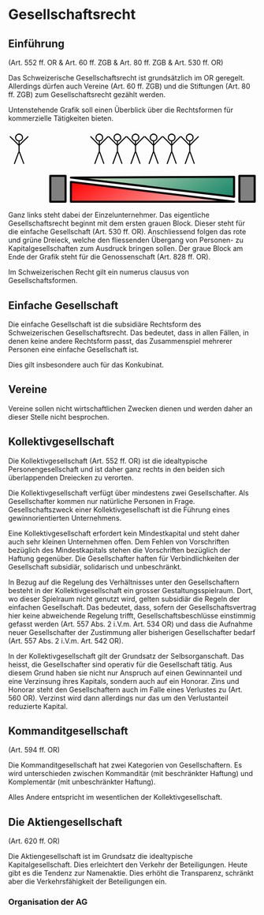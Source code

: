 # Gesellschaftsrecht

## Einführung
(Art. 552 ff. OR  & Art. 60 ff. ZGB & Art. 80 ff. ZGB & Art. 530 ff. OR)

Das Schweizerische Gesellschaftsrecht ist grundsätzlich im OR geregelt.
Allerdings dürfen auch Vereine (Art. 60 ff. ZGB) und die Stiftungen
(Art. 80 ff. ZGB) zum Gesellschaftsrecht gezählt werden.

Untenstehende Grafik soll einen Überblick über die Rechtsformen für
kommerzielle Tätigkeiten bieten.

<?xml version="1.0" encoding="UTF-8" standalone="no"?>
<svg
   version="1.2"
   width="100%"
   height="37.5mm"
   viewBox="0 0 12500 3750"
   preserveAspectRatio="xMidYMid"
   fill-rule="evenodd"
   stroke-width="28.222"
   stroke-linejoin="round"
   xml:space="preserve"
   id="svg214"
   sodipodi:docname="231021_gesellschaftsrecht.svg"
   inkscape:version="1.3 (0e150ed6c4, 2023-07-21)"
   xmlns:inkscape="http://www.inkscape.org/namespaces/inkscape"
   xmlns:sodipodi="http://sodipodi.sourceforge.net/DTD/sodipodi-0.dtd"
   xmlns="http://www.w3.org/2000/svg"
   xmlns:svg="http://www.w3.org/2000/svg"
   xmlns:ooo="http://xml.openoffice.org/svg/export"><sodipodi:namedview
   id="namedview214"
   pagecolor="#ffffff"
   bordercolor="#000000"
   borderopacity="0.25"
   inkscape:showpageshadow="2"
   inkscape:pageopacity="0.0"
   inkscape:pagecheckerboard="0"
   inkscape:deskcolor="#d1d1d1"
   inkscape:document-units="mm"
   inkscape:zoom="0.48106061"
   inkscape:cx="199.55906"
   inkscape:cy="376.25197"
   inkscape:window-width="1280"
   inkscape:window-height="778"
   inkscape:window-x="-6"
   inkscape:window-y="-6"
   inkscape:window-maximized="1"
   inkscape:current-layer="svg214" />&#10; <defs
   class="ClipPathGroup"
   id="defs2">&#10;  <clipPath
   id="presentation_clip_path"
   clipPathUnits="userSpaceOnUse">&#10;   <rect
   x="0"
   y="0"
   width="21000"
   height="29700"
   id="rect1" />&#10;  </clipPath>&#10;  <clipPath
   id="presentation_clip_path_shrink"
   clipPathUnits="userSpaceOnUse">&#10;   <rect
   x="21"
   y="29"
   width="20958"
   height="29641"
   id="rect2" />&#10;  </clipPath>&#10; </defs>&#10; <defs
   class="TextShapeIndex"
   id="defs3">&#10;  <g
   ooo:slide="id1"
   ooo:id-list="id3 id4 id5 id6 id7 id8 id9 id10 id11 id12 id13 id14 id15 id16 id17 id18 id19 id20 id21 id22 id23 id24 id25 id26 id27 id28 id29 id30 id31 id32 id33 id34 id35 id36 id37 id38 id39 id40 id41 id42 id43 id44 id45 id46 id47 id48"
   id="g2" />&#10; </defs>&#10; <defs
   class="EmbeddedBulletChars"
   id="defs12">&#10;  <g
   id="bullet-char-template-57356"
   transform="matrix(4.8828125e-4,0,0,-4.8828125e-4,0,0)">&#10;   <path
   d="M 580,1141 1163,571 580,0 -4,571 Z"
   id="path3" />&#10;  </g>&#10;  <g
   id="bullet-char-template-57354"
   transform="matrix(4.8828125e-4,0,0,-4.8828125e-4,0,0)">&#10;   <path
   d="M 8,1128 H 1137 V 0 H 8 Z"
   id="path4" />&#10;  </g>&#10;  <g
   id="bullet-char-template-10146"
   transform="matrix(4.8828125e-4,0,0,-4.8828125e-4,0,0)">&#10;   <path
   d="M 174,0 602,739 174,1481 1456,739 Z M 1358,739 309,1346 659,739 Z"
   id="path5" />&#10;  </g>&#10;  <g
   id="bullet-char-template-10132"
   transform="matrix(4.8828125e-4,0,0,-4.8828125e-4,0,0)">&#10;   <path
   d="M 2015,739 1276,0 H 717 l 543,543 H 174 v 393 h 1086 l -543,545 h 557 z"
   id="path6" />&#10;  </g>&#10;  <g
   id="bullet-char-template-10007"
   transform="matrix(4.8828125e-4,0,0,-4.8828125e-4,0,0)">&#10;   <path
   d="m 0,-2 c -7,16 -16,29 -25,39 l 381,530 c -94,256 -141,385 -141,387 0,25 13,38 40,38 9,0 21,-2 34,-5 21,4 42,12 65,25 l 27,-13 111,-251 280,301 64,-25 24,25 c 21,-10 41,-24 62,-43 C 886,937 835,863 770,784 769,783 710,716 594,584 L 774,223 c 0,-27 -21,-55 -63,-84 l 16,-20 C 717,90 699,76 672,76 641,76 570,178 457,381 L 164,-76 c -22,-34 -53,-51 -92,-51 -42,0 -63,17 -64,51 -7,9 -10,24 -10,44 0,9 1,19 2,30 z"
   id="path7" />&#10;  </g>&#10;  <g
   id="bullet-char-template-10004"
   transform="matrix(4.8828125e-4,0,0,-4.8828125e-4,0,0)">&#10;   <path
   d="M 285,-33 C 182,-33 111,30 74,156 52,228 41,333 41,471 c 0,78 14,145 41,201 34,71 87,106 158,106 53,0 88,-31 106,-94 l 23,-176 c 8,-64 28,-97 59,-98 l 735,706 c 11,11 33,17 66,17 42,0 63,-15 63,-46 V 965 c 0,-36 -10,-64 -30,-84 L 442,47 C 390,-6 338,-33 285,-33 Z"
   id="path8" />&#10;  </g>&#10;  <g
   id="bullet-char-template-9679"
   transform="matrix(4.8828125e-4,0,0,-4.8828125e-4,0,0)">&#10;   <path
   d="M 813,0 C 632,0 489,54 383,161 276,268 223,411 223,592 c 0,181 53,324 160,431 106,107 249,161 430,161 179,0 323,-54 432,-161 108,-107 162,-251 162,-431 0,-180 -54,-324 -162,-431 C 1136,54 992,0 813,0 Z"
   id="path9" />&#10;  </g>&#10;  <g
   id="bullet-char-template-8226"
   transform="matrix(4.8828125e-4,0,0,-4.8828125e-4,0,0)">&#10;   <path
   d="m 346,457 c -73,0 -137,26 -191,78 -54,51 -81,114 -81,188 0,73 27,136 81,188 54,52 118,78 191,78 73,0 134,-26 185,-79 51,-51 77,-114 77,-187 0,-75 -25,-137 -76,-188 -50,-52 -112,-78 -186,-78 z"
   id="path10" />&#10;  </g>&#10;  <g
   id="bullet-char-template-8211"
   transform="matrix(4.8828125e-4,0,0,-4.8828125e-4,0,0)">&#10;   <path
   d="M -4,459 H 1135 V 606 H -4 Z"
   id="path11" />&#10;  </g>&#10;  <g
   id="bullet-char-template-61548"
   transform="matrix(4.8828125e-4,0,0,-4.8828125e-4,0,0)">&#10;   <path
   d="m 173,740 c 0,163 58,303 173,419 116,115 255,173 419,173 163,0 302,-58 418,-173 116,-116 174,-256 174,-419 0,-163 -58,-303 -174,-418 C 1067,206 928,148 765,148 601,148 462,206 346,322 231,437 173,577 173,740 Z"
   id="path12" />&#10;  </g>&#10; </defs>&#10; <g
   id="g12"
   transform="translate(-5225,-4874)">&#10;  <g
   id="id2"
   class="Master_Slide">&#10;   <g
   id="bg-id2"
   class="Background" />&#10;   <g
   id="bo-id2"
   class="BackgroundObjects" />&#10;  </g>&#10; </g>&#10; <g
   class="SlideGroup"
   id="g214"
   transform="matrix(1.0273269,0,0,1,-5312.7837,-4654.0001)">&#10;  <g
   id="g213">&#10;   <g
   id="container-id1">&#10;    <g
   id="id1"
   class="Slide"
   clip-path="url(#presentation_clip_path)">&#10;     <g
   class="Page"
   id="g212">&#10;      <g
   class="Group"
   id="g147">&#10;       <g
   class="Group"
   id="g143">&#10;        <g
   class="com.sun.star.drawing.CustomShape"
   id="g14">&#10;         <g
   id="id3">&#10;          <rect
   class="BoundingBox"
   stroke="none"
   fill="none"
   x="8190"
   y="7250"
   width="8102"
   height="1102"
   id="rect12" />&#10;          <g
   id="g13">&#10;           <defs
   id="defs13">&#10;            <linearGradient
   id="gradient1"
   x1="11024"
   y1="5693"
   x2="13457"
   y2="9908"
   gradientUnits="userSpaceOnUse">&#10;             <stop
   offset="0"
   style="stop-color:rgb(255,0,0)"
   id="stop12" />&#10;             <stop
   offset="1"
   style="stop-color:rgb(255,215,215)"
   id="stop13" />&#10;            </linearGradient>&#10;           </defs>&#10;           <path
   style="fill:url(#gradient1)"
   d="m 8240,7300 8001,1001 H 8240 Z"
   id="path13" />&#10;          </g>&#10;          <path
   fill="none"
   stroke="#000000"
   stroke-width="100"
   stroke-linejoin="round"
   d="m 8240,7300 8001,1001 H 8240 Z"
   id="path14" />&#10;         </g>&#10;        </g>&#10;        <g
   class="com.sun.star.drawing.CustomShape"
   id="g142">&#10;         <g
   id="id4">&#10;          <rect
   class="BoundingBox"
   stroke="none"
   fill="none"
   x="8190"
   y="6999"
   width="8102"
   height="1103"
   id="rect14" />&#10;          <g
   id="g141">&#10;           <defs
   id="defs141">&#10;            <linearGradient
   id="gradient2"
   x1="11024"
   y1="5442"
   x2="13457"
   y2="9657"
   gradientUnits="userSpaceOnUse">&#10;             <stop
   offset="0.015625"
   style="stop-color:rgb(221,232,203)"
   id="stop14" />&#10;             <stop
   offset="0.015625"
   style="stop-color:rgb(218,231,202)"
   id="stop15" />&#10;             <stop
   offset="0.03125"
   style="stop-color:rgb(218,231,202)"
   id="stop16" />&#10;             <stop
   offset="0.03125"
   style="stop-color:rgb(215,229,200)"
   id="stop17" />&#10;             <stop
   offset="0.046875"
   style="stop-color:rgb(215,229,200)"
   id="stop18" />&#10;             <stop
   offset="0.046875"
   style="stop-color:rgb(212,228,199)"
   id="stop19" />&#10;             <stop
   offset="0.0625"
   style="stop-color:rgb(212,228,199)"
   id="stop20" />&#10;             <stop
   offset="0.0625"
   style="stop-color:rgb(209,226,197)"
   id="stop21" />&#10;             <stop
   offset="0.078125"
   style="stop-color:rgb(209,226,197)"
   id="stop22" />&#10;             <stop
   offset="0.078125"
   style="stop-color:rgb(206,225,196)"
   id="stop23" />&#10;             <stop
   offset="0.09375"
   style="stop-color:rgb(206,225,196)"
   id="stop24" />&#10;             <stop
   offset="0.09375"
   style="stop-color:rgb(203,223,194)"
   id="stop25" />&#10;             <stop
   offset="0.109375"
   style="stop-color:rgb(203,223,194)"
   id="stop26" />&#10;             <stop
   offset="0.109375"
   style="stop-color:rgb(200,222,192)"
   id="stop27" />&#10;             <stop
   offset="0.125"
   style="stop-color:rgb(200,222,192)"
   id="stop28" />&#10;             <stop
   offset="0.125"
   style="stop-color:rgb(196,220,191)"
   id="stop29" />&#10;             <stop
   offset="0.140625"
   style="stop-color:rgb(196,220,191)"
   id="stop30" />&#10;             <stop
   offset="0.140625"
   style="stop-color:rgb(193,218,189)"
   id="stop31" />&#10;             <stop
   offset="0.15625"
   style="stop-color:rgb(193,218,189)"
   id="stop32" />&#10;             <stop
   offset="0.15625"
   style="stop-color:rgb(190,217,188)"
   id="stop33" />&#10;             <stop
   offset="0.171875"
   style="stop-color:rgb(190,217,188)"
   id="stop34" />&#10;             <stop
   offset="0.171875"
   style="stop-color:rgb(187,215,186)"
   id="stop35" />&#10;             <stop
   offset="0.1875"
   style="stop-color:rgb(187,215,186)"
   id="stop36" />&#10;             <stop
   offset="0.1875"
   style="stop-color:rgb(184,214,185)"
   id="stop37" />&#10;             <stop
   offset="0.203125"
   style="stop-color:rgb(184,214,185)"
   id="stop38" />&#10;             <stop
   offset="0.203125"
   style="stop-color:rgb(181,212,183)"
   id="stop39" />&#10;             <stop
   offset="0.21875"
   style="stop-color:rgb(181,212,183)"
   id="stop40" />&#10;             <stop
   offset="0.21875"
   style="stop-color:rgb(178,211,181)"
   id="stop41" />&#10;             <stop
   offset="0.234375"
   style="stop-color:rgb(178,211,181)"
   id="stop42" />&#10;             <stop
   offset="0.234375"
   style="stop-color:rgb(175,209,180)"
   id="stop43" />&#10;             <stop
   offset="0.25"
   style="stop-color:rgb(175,209,180)"
   id="stop44" />&#10;             <stop
   offset="0.25"
   style="stop-color:rgb(171,207,178)"
   id="stop45" />&#10;             <stop
   offset="0.265625"
   style="stop-color:rgb(171,207,178)"
   id="stop46" />&#10;             <stop
   offset="0.265625"
   style="stop-color:rgb(168,206,177)"
   id="stop47" />&#10;             <stop
   offset="0.28125"
   style="stop-color:rgb(168,206,177)"
   id="stop48" />&#10;             <stop
   offset="0.28125"
   style="stop-color:rgb(165,204,175)"
   id="stop49" />&#10;             <stop
   offset="0.296875"
   style="stop-color:rgb(165,204,175)"
   id="stop50" />&#10;             <stop
   offset="0.296875"
   style="stop-color:rgb(162,203,174)"
   id="stop51" />&#10;             <stop
   offset="0.3125"
   style="stop-color:rgb(162,203,174)"
   id="stop52" />&#10;             <stop
   offset="0.3125"
   style="stop-color:rgb(159,201,172)"
   id="stop53" />&#10;             <stop
   offset="0.328125"
   style="stop-color:rgb(159,201,172)"
   id="stop54" />&#10;             <stop
   offset="0.328125"
   style="stop-color:rgb(156,200,170)"
   id="stop55" />&#10;             <stop
   offset="0.34375"
   style="stop-color:rgb(156,200,170)"
   id="stop56" />&#10;             <stop
   offset="0.34375"
   style="stop-color:rgb(153,198,169)"
   id="stop57" />&#10;             <stop
   offset="0.359375"
   style="stop-color:rgb(153,198,169)"
   id="stop58" />&#10;             <stop
   offset="0.359375"
   style="stop-color:rgb(150,197,167)"
   id="stop59" />&#10;             <stop
   offset="0.375"
   style="stop-color:rgb(150,197,167)"
   id="stop60" />&#10;             <stop
   offset="0.375"
   style="stop-color:rgb(146,195,166)"
   id="stop61" />&#10;             <stop
   offset="0.390625"
   style="stop-color:rgb(146,195,166)"
   id="stop62" />&#10;             <stop
   offset="0.390625"
   style="stop-color:rgb(143,193,164)"
   id="stop63" />&#10;             <stop
   offset="0.40625"
   style="stop-color:rgb(143,193,164)"
   id="stop64" />&#10;             <stop
   offset="0.40625"
   style="stop-color:rgb(140,192,162)"
   id="stop65" />&#10;             <stop
   offset="0.421875"
   style="stop-color:rgb(140,192,162)"
   id="stop66" />&#10;             <stop
   offset="0.421875"
   style="stop-color:rgb(137,190,161)"
   id="stop67" />&#10;             <stop
   offset="0.4375"
   style="stop-color:rgb(137,190,161)"
   id="stop68" />&#10;             <stop
   offset="0.4375"
   style="stop-color:rgb(134,189,159)"
   id="stop69" />&#10;             <stop
   offset="0.453125"
   style="stop-color:rgb(134,189,159)"
   id="stop70" />&#10;             <stop
   offset="0.453125"
   style="stop-color:rgb(131,187,158)"
   id="stop71" />&#10;             <stop
   offset="0.46875"
   style="stop-color:rgb(131,187,158)"
   id="stop72" />&#10;             <stop
   offset="0.46875"
   style="stop-color:rgb(128,186,156)"
   id="stop73" />&#10;             <stop
   offset="0.484375"
   style="stop-color:rgb(128,186,156)"
   id="stop74" />&#10;             <stop
   offset="0.484375"
   style="stop-color:rgb(125,184,155)"
   id="stop75" />&#10;             <stop
   offset="0.5"
   style="stop-color:rgb(125,184,155)"
   id="stop76" />&#10;             <stop
   offset="0.5"
   style="stop-color:rgb(121,182,153)"
   id="stop77" />&#10;             <stop
   offset="0.515625"
   style="stop-color:rgb(121,182,153)"
   id="stop78" />&#10;             <stop
   offset="0.515625"
   style="stop-color:rgb(118,181,151)"
   id="stop79" />&#10;             <stop
   offset="0.53125"
   style="stop-color:rgb(118,181,151)"
   id="stop80" />&#10;             <stop
   offset="0.53125"
   style="stop-color:rgb(115,179,150)"
   id="stop81" />&#10;             <stop
   offset="0.546875"
   style="stop-color:rgb(115,179,150)"
   id="stop82" />&#10;             <stop
   offset="0.546875"
   style="stop-color:rgb(112,178,148)"
   id="stop83" />&#10;             <stop
   offset="0.5625"
   style="stop-color:rgb(112,178,148)"
   id="stop84" />&#10;             <stop
   offset="0.5625"
   style="stop-color:rgb(109,176,147)"
   id="stop85" />&#10;             <stop
   offset="0.578125"
   style="stop-color:rgb(109,176,147)"
   id="stop86" />&#10;             <stop
   offset="0.578125"
   style="stop-color:rgb(106,175,145)"
   id="stop87" />&#10;             <stop
   offset="0.59375"
   style="stop-color:rgb(106,175,145)"
   id="stop88" />&#10;             <stop
   offset="0.59375"
   style="stop-color:rgb(103,173,144)"
   id="stop89" />&#10;             <stop
   offset="0.609375"
   style="stop-color:rgb(103,173,144)"
   id="stop90" />&#10;             <stop
   offset="0.609375"
   style="stop-color:rgb(100,172,142)"
   id="stop91" />&#10;             <stop
   offset="0.625"
   style="stop-color:rgb(100,172,142)"
   id="stop92" />&#10;             <stop
   offset="0.625"
   style="stop-color:rgb(96,170,140)"
   id="stop93" />&#10;             <stop
   offset="0.640625"
   style="stop-color:rgb(96,170,140)"
   id="stop94" />&#10;             <stop
   offset="0.640625"
   style="stop-color:rgb(93,168,139)"
   id="stop95" />&#10;             <stop
   offset="0.65625"
   style="stop-color:rgb(93,168,139)"
   id="stop96" />&#10;             <stop
   offset="0.65625"
   style="stop-color:rgb(90,167,137)"
   id="stop97" />&#10;             <stop
   offset="0.671875"
   style="stop-color:rgb(90,167,137)"
   id="stop98" />&#10;             <stop
   offset="0.671875"
   style="stop-color:rgb(87,165,136)"
   id="stop99" />&#10;             <stop
   offset="0.6875"
   style="stop-color:rgb(87,165,136)"
   id="stop100" />&#10;             <stop
   offset="0.6875"
   style="stop-color:rgb(84,164,134)"
   id="stop101" />&#10;             <stop
   offset="0.703125"
   style="stop-color:rgb(84,164,134)"
   id="stop102" />&#10;             <stop
   offset="0.703125"
   style="stop-color:rgb(81,162,132)"
   id="stop103" />&#10;             <stop
   offset="0.71875"
   style="stop-color:rgb(81,162,132)"
   id="stop104" />&#10;             <stop
   offset="0.71875"
   style="stop-color:rgb(78,161,131)"
   id="stop105" />&#10;             <stop
   offset="0.734375"
   style="stop-color:rgb(78,161,131)"
   id="stop106" />&#10;             <stop
   offset="0.734375"
   style="stop-color:rgb(75,159,129)"
   id="stop107" />&#10;             <stop
   offset="0.75"
   style="stop-color:rgb(75,159,129)"
   id="stop108" />&#10;             <stop
   offset="0.75"
   style="stop-color:rgb(71,157,128)"
   id="stop109" />&#10;             <stop
   offset="0.765625"
   style="stop-color:rgb(71,157,128)"
   id="stop110" />&#10;             <stop
   offset="0.765625"
   style="stop-color:rgb(68,156,126)"
   id="stop111" />&#10;             <stop
   offset="0.78125"
   style="stop-color:rgb(68,156,126)"
   id="stop112" />&#10;             <stop
   offset="0.78125"
   style="stop-color:rgb(65,154,125)"
   id="stop113" />&#10;             <stop
   offset="0.796875"
   style="stop-color:rgb(65,154,125)"
   id="stop114" />&#10;             <stop
   offset="0.796875"
   style="stop-color:rgb(62,153,123)"
   id="stop115" />&#10;             <stop
   offset="0.8125"
   style="stop-color:rgb(62,153,123)"
   id="stop116" />&#10;             <stop
   offset="0.8125"
   style="stop-color:rgb(59,151,121)"
   id="stop117" />&#10;             <stop
   offset="0.828125"
   style="stop-color:rgb(59,151,121)"
   id="stop118" />&#10;             <stop
   offset="0.828125"
   style="stop-color:rgb(56,150,120)"
   id="stop119" />&#10;             <stop
   offset="0.84375"
   style="stop-color:rgb(56,150,120)"
   id="stop120" />&#10;             <stop
   offset="0.84375"
   style="stop-color:rgb(53,148,118)"
   id="stop121" />&#10;             <stop
   offset="0.859375"
   style="stop-color:rgb(53,148,118)"
   id="stop122" />&#10;             <stop
   offset="0.859375"
   style="stop-color:rgb(50,147,117)"
   id="stop123" />&#10;             <stop
   offset="0.875"
   style="stop-color:rgb(50,147,117)"
   id="stop124" />&#10;             <stop
   offset="0.875"
   style="stop-color:rgb(46,145,115)"
   id="stop125" />&#10;             <stop
   offset="0.890625"
   style="stop-color:rgb(46,145,115)"
   id="stop126" />&#10;             <stop
   offset="0.890625"
   style="stop-color:rgb(43,143,114)"
   id="stop127" />&#10;             <stop
   offset="0.90625"
   style="stop-color:rgb(43,143,114)"
   id="stop128" />&#10;             <stop
   offset="0.90625"
   style="stop-color:rgb(40,142,112)"
   id="stop129" />&#10;             <stop
   offset="0.921875"
   style="stop-color:rgb(40,142,112)"
   id="stop130" />&#10;             <stop
   offset="0.921875"
   style="stop-color:rgb(37,140,110)"
   id="stop131" />&#10;             <stop
   offset="0.9375"
   style="stop-color:rgb(37,140,110)"
   id="stop132" />&#10;             <stop
   offset="0.9375"
   style="stop-color:rgb(34,139,109)"
   id="stop133" />&#10;             <stop
   offset="0.953125"
   style="stop-color:rgb(34,139,109)"
   id="stop134" />&#10;             <stop
   offset="0.953125"
   style="stop-color:rgb(31,137,107)"
   id="stop135" />&#10;             <stop
   offset="0.96875"
   style="stop-color:rgb(31,137,107)"
   id="stop136" />&#10;             <stop
   offset="0.96875"
   style="stop-color:rgb(28,136,106)"
   id="stop137" />&#10;             <stop
   offset="0.984375"
   style="stop-color:rgb(28,136,106)"
   id="stop138" />&#10;             <stop
   offset="0.984375"
   style="stop-color:rgb(25,134,104)"
   id="stop139" />&#10;             <stop
   offset="1"
   style="stop-color:rgb(25,134,104)"
   id="stop140" />&#10;             <stop
   offset="1"
   style="stop-color:rgb(21,132,102)"
   id="stop141" />&#10;            </linearGradient>&#10;           </defs>&#10;           <path
   style="fill:url(#gradient2)"
   d="m 16240,8050 -7999,-967 7999,-34 z"
   id="path141" />&#10;          </g>&#10;          <path
   fill="none"
   stroke="#000000"
   stroke-width="100"
   stroke-linejoin="round"
   d="m 16240,8050 -7999,-967 7999,-34 z"
   id="path142" />&#10;         </g>&#10;        </g>&#10;       </g>&#10;       <g
   class="com.sun.star.drawing.CustomShape"
   id="g144">&#10;        <g
   id="id5">&#10;         <rect
   class="BoundingBox"
   stroke="none"
   fill="none"
   x="7180"
   y="6950"
   width="851"
   height="1401"
   id="rect143" />&#10;         <path
   fill="#808080"
   stroke="none"
   d="M 7605,8300 H 7230 V 7000 h 750 v 1300 z"
   id="path143" />&#10;         <path
   fill="none"
   stroke="#000000"
   stroke-width="100"
   stroke-linejoin="round"
   d="M 7605,8300 H 7230 V 7000 h 750 v 1300 z"
   id="path144" />&#10;        </g>&#10;       </g>&#10;       <g
   class="com.sun.star.drawing.CustomShape"
   id="g146">&#10;        <g
   id="id6">&#10;         <rect
   class="BoundingBox"
   stroke="none"
   fill="none"
   x="16450"
   y="6950"
   width="851"
   height="1401"
   id="rect144" />&#10;         <path
   fill="#808080"
   stroke="none"
   d="m 16875,8300 h -375 V 7000 h 750 v 1300 z"
   id="path145" />&#10;         <path
   fill="none"
   stroke="#000000"
   stroke-width="100"
   stroke-linejoin="round"
   d="m 16875,8300 h -375 V 7000 h 750 v 1300 z"
   id="path146" />&#10;        </g>&#10;       </g>&#10;      </g>&#10;      <g
   class="Group"
   id="g156">&#10;       <g
   class="com.sun.star.drawing.CustomShape"
   id="g148">&#10;        <g
   id="id7">&#10;         <rect
   class="BoundingBox"
   stroke="none"
   fill="none"
   x="5506"
   y="4874"
   width="390"
   height="391"
   id="rect147" />&#10;         <path
   fill="#ffffff"
   stroke="none"
   d="m 5870,5069 c 0,30 -8,59 -23,85 -15,26 -36,47 -62,62 -26,15 -55,23 -84,23 -30,0 -59,-8 -85,-23 -26,-15 -47,-36 -62,-62 -15,-26 -23,-55 -23,-85 0,-30 8,-59 23,-85 15,-26 36,-47 62,-62 26,-15 55,-23 85,-23 29,0 58,8 84,23 26,15 47,36 62,62 15,26 23,55 23,85 z"
   id="path147" />&#10;         <path
   fill="none"
   stroke="#000000"
   stroke-width="50"
   stroke-linejoin="round"
   d="m 5870,5069 c 0,30 -8,59 -23,85 -15,26 -36,47 -62,62 -26,15 -55,23 -84,23 -30,0 -59,-8 -85,-23 -26,-15 -47,-36 -62,-62 -15,-26 -23,-55 -23,-85 0,-30 8,-59 23,-85 15,-26 36,-47 62,-62 26,-15 55,-23 85,-23 29,0 58,8 84,23 26,15 47,36 62,62 15,26 23,55 23,85 z"
   id="path148" />&#10;        </g>&#10;       </g>&#10;       <g
   class="com.sun.star.drawing.LineShape"
   id="g149">&#10;        <g
   id="id8">&#10;         <rect
   class="BoundingBox"
   stroke="none"
   fill="none"
   x="5675"
   y="5214"
   width="51"
   height="617"
   id="rect148" />&#10;         <path
   fill="none"
   stroke="#000000"
   stroke-width="50"
   stroke-linejoin="round"
   d="m 5700,5239 v 565"
   id="path149" />&#10;        </g>&#10;       </g>&#10;       <g
   class="Group"
   id="g152">&#10;        <g
   class="com.sun.star.drawing.LineShape"
   id="g150">&#10;         <g
   id="id9">&#10;          <rect
   class="BoundingBox"
   stroke="none"
   fill="none"
   x="5225"
   y="4988"
   width="501"
   height="504"
   id="rect149" />&#10;          <path
   fill="none"
   stroke="#000000"
   stroke-width="50"
   stroke-linejoin="round"
   d="m 5250,5013 450,452"
   id="path150" />&#10;         </g>&#10;        </g>&#10;        <g
   class="com.sun.star.drawing.LineShape"
   id="g151">&#10;         <g
   id="id10">&#10;          <rect
   class="BoundingBox"
   stroke="none"
   fill="none"
   x="5675"
   y="4988"
   width="501"
   height="504"
   id="rect150" />&#10;          <path
   fill="none"
   stroke="#000000"
   stroke-width="50"
   stroke-linejoin="round"
   d="m 6150,5013 -450,452"
   id="path151" />&#10;         </g>&#10;        </g>&#10;       </g>&#10;       <g
   class="Group"
   id="g155">&#10;        <g
   class="com.sun.star.drawing.LineShape"
   id="g153">&#10;         <g
   id="id11">&#10;          <rect
   class="BoundingBox"
   stroke="none"
   fill="none"
   x="5442"
   y="5774"
   width="270"
   height="652"
   id="rect152" />&#10;          <path
   fill="none"
   stroke="#000000"
   stroke-width="50"
   stroke-linejoin="round"
   d="m 5467,6400 218,-601"
   id="path152" />&#10;         </g>&#10;        </g>&#10;        <g
   class="com.sun.star.drawing.LineShape"
   id="g154">&#10;         <g
   id="id12">&#10;          <rect
   class="BoundingBox"
   stroke="none"
   fill="none"
   x="5690"
   y="5765"
   width="270"
   height="653"
   id="rect153" />&#10;          <path
   fill="none"
   stroke="#000000"
   stroke-width="50"
   stroke-linejoin="round"
   d="M 5933,6391 5715,5791"
   id="path153" />&#10;         </g>&#10;        </g>&#10;       </g>&#10;      </g>&#10;      <g
   class="Group"
   id="g211">&#10;       <g
   class="Group"
   id="g165">&#10;        <g
   class="com.sun.star.drawing.CustomShape"
   id="g157">&#10;         <g
   id="id13">&#10;          <rect
   class="BoundingBox"
   stroke="none"
   fill="none"
   x="13878"
   y="4874"
   width="378"
   height="391"
   id="rect156" />&#10;          <path
   fill="#ffffff"
   stroke="none"
   d="m 14230,5069 c 0,30 -8,59 -22,85 -14,26 -35,47 -60,62 -25,15 -53,23 -81,23 -29,0 -57,-8 -82,-23 -25,-15 -46,-36 -60,-62 -14,-26 -22,-55 -22,-85 0,-30 8,-59 22,-85 14,-26 35,-47 60,-62 25,-15 53,-23 82,-23 28,0 56,8 81,23 25,15 46,36 60,62 14,26 22,55 22,85 z"
   id="path156" />&#10;          <path
   fill="none"
   stroke="#000000"
   stroke-width="50"
   stroke-linejoin="round"
   d="m 14230,5069 c 0,30 -8,59 -22,85 -14,26 -35,47 -60,62 -25,15 -53,23 -81,23 -29,0 -57,-8 -82,-23 -25,-15 -46,-36 -60,-62 -14,-26 -22,-55 -22,-85 0,-30 8,-59 22,-85 14,-26 35,-47 60,-62 25,-15 53,-23 82,-23 28,0 56,8 81,23 25,15 46,36 60,62 14,26 22,55 22,85 z"
   id="path157" />&#10;         </g>&#10;        </g>&#10;        <g
   class="com.sun.star.drawing.LineShape"
   id="g158">&#10;         <g
   id="id14">&#10;          <rect
   class="BoundingBox"
   stroke="none"
   fill="none"
   x="14040"
   y="5214"
   width="52"
   height="617"
   id="rect157" />&#10;          <path
   fill="none"
   stroke="#000000"
   stroke-width="50"
   stroke-linejoin="round"
   d="m 14066,5239 v 565"
   id="path158" />&#10;         </g>&#10;        </g>&#10;        <g
   class="Group"
   id="g161">&#10;         <g
   class="com.sun.star.drawing.LineShape"
   id="g159">&#10;          <g
   id="id15">&#10;           <rect
   class="BoundingBox"
   stroke="none"
   fill="none"
   x="13606"
   y="4988"
   width="486"
   height="504"
   id="rect158" />&#10;           <path
   fill="none"
   stroke="#000000"
   stroke-width="50"
   stroke-linejoin="round"
   d="m 13632,5013 434,452"
   id="path159" />&#10;          </g>&#10;         </g>&#10;         <g
   class="com.sun.star.drawing.LineShape"
   id="g160">&#10;          <g
   id="id16">&#10;           <rect
   class="BoundingBox"
   stroke="none"
   fill="none"
   x="14040"
   y="4988"
   width="486"
   height="504"
   id="rect159" />&#10;           <path
   fill="none"
   stroke="#000000"
   stroke-width="50"
   stroke-linejoin="round"
   d="m 14500,5013 -434,452"
   id="path160" />&#10;          </g>&#10;         </g>&#10;        </g>&#10;        <g
   class="Group"
   id="g164">&#10;         <g
   class="com.sun.star.drawing.LineShape"
   id="g162">&#10;          <g
   id="id17">&#10;           <rect
   class="BoundingBox"
   stroke="none"
   fill="none"
   x="13816"
   y="5774"
   width="262"
   height="652"
   id="rect161" />&#10;           <path
   fill="none"
   stroke="#000000"
   stroke-width="50"
   stroke-linejoin="round"
   d="m 13841,6400 210,-601"
   id="path161" />&#10;          </g>&#10;         </g>&#10;         <g
   class="com.sun.star.drawing.LineShape"
   id="g163">&#10;          <g
   id="id18">&#10;           <rect
   class="BoundingBox"
   stroke="none"
   fill="none"
   x="14055"
   y="5765"
   width="262"
   height="653"
   id="rect162" />&#10;           <path
   fill="none"
   stroke="#000000"
   stroke-width="50"
   stroke-linejoin="round"
   d="m 14291,6391 -210,-600"
   id="path162" />&#10;          </g>&#10;         </g>&#10;        </g>&#10;       </g>&#10;       <g
   class="Group"
   id="g174">&#10;        <g
   class="com.sun.star.drawing.CustomShape"
   id="g166">&#10;         <g
   id="id19">&#10;          <rect
   class="BoundingBox"
   stroke="none"
   fill="none"
   x="10331"
   y="4874"
   width="379"
   height="391"
   id="rect165" />&#10;          <path
   fill="#ffffff"
   stroke="none"
   d="m 10684,5069 c 0,30 -8,59 -22,85 -14,26 -35,47 -60,62 -25,15 -53,23 -82,23 -29,0 -57,-8 -82,-23 -25,-15 -46,-36 -60,-62 -14,-26 -22,-55 -22,-85 0,-30 8,-59 22,-85 14,-26 35,-47 60,-62 25,-15 53,-23 82,-23 29,0 57,8 82,23 25,15 46,36 60,62 14,26 22,55 22,85 z"
   id="path165" />&#10;          <path
   fill="none"
   stroke="#000000"
   stroke-width="50"
   stroke-linejoin="round"
   d="m 10684,5069 c 0,30 -8,59 -22,85 -14,26 -35,47 -60,62 -25,15 -53,23 -82,23 -29,0 -57,-8 -82,-23 -25,-15 -46,-36 -60,-62 -14,-26 -22,-55 -22,-85 0,-30 8,-59 22,-85 14,-26 35,-47 60,-62 25,-15 53,-23 82,-23 29,0 57,8 82,23 25,15 46,36 60,62 14,26 22,55 22,85 z"
   id="path166" />&#10;         </g>&#10;        </g>&#10;        <g
   class="com.sun.star.drawing.LineShape"
   id="g167">&#10;         <g
   id="id20">&#10;          <rect
   class="BoundingBox"
   stroke="none"
   fill="none"
   x="10495"
   y="5214"
   width="52"
   height="617"
   id="rect166" />&#10;          <path
   fill="none"
   stroke="#000000"
   stroke-width="50"
   stroke-linejoin="round"
   d="m 10521,5239 v 565"
   id="path167" />&#10;         </g>&#10;        </g>&#10;        <g
   class="Group"
   id="g170">&#10;         <g
   class="com.sun.star.drawing.LineShape"
   id="g168">&#10;          <g
   id="id21">&#10;           <rect
   class="BoundingBox"
   stroke="none"
   fill="none"
   x="10061"
   y="4988"
   width="486"
   height="504"
   id="rect167" />&#10;           <path
   fill="none"
   stroke="#000000"
   stroke-width="50"
   stroke-linejoin="round"
   d="m 10086,5013 435,452"
   id="path168" />&#10;          </g>&#10;         </g>&#10;         <g
   class="com.sun.star.drawing.LineShape"
   id="g169">&#10;          <g
   id="id22">&#10;           <rect
   class="BoundingBox"
   stroke="none"
   fill="none"
   x="10495"
   y="4988"
   width="486"
   height="504"
   id="rect168" />&#10;           <path
   fill="none"
   stroke="#000000"
   stroke-width="50"
   stroke-linejoin="round"
   d="m 10955,5013 -434,452"
   id="path169" />&#10;          </g>&#10;         </g>&#10;        </g>&#10;        <g
   class="Group"
   id="g173">&#10;         <g
   class="com.sun.star.drawing.LineShape"
   id="g171">&#10;          <g
   id="id23">&#10;           <rect
   class="BoundingBox"
   stroke="none"
   fill="none"
   x="10271"
   y="5774"
   width="262"
   height="652"
   id="rect170" />&#10;           <path
   fill="none"
   stroke="#000000"
   stroke-width="50"
   stroke-linejoin="round"
   d="m 10296,6400 210,-601"
   id="path170" />&#10;          </g>&#10;         </g>&#10;         <g
   class="com.sun.star.drawing.LineShape"
   id="g172">&#10;          <g
   id="id24">&#10;           <rect
   class="BoundingBox"
   stroke="none"
   fill="none"
   x="10510"
   y="5765"
   width="262"
   height="653"
   id="rect171" />&#10;           <path
   fill="none"
   stroke="#000000"
   stroke-width="50"
   stroke-linejoin="round"
   d="m 10745,6391 -210,-600"
   id="path171" />&#10;          </g>&#10;         </g>&#10;        </g>&#10;       </g>&#10;       <g
   class="Group"
   id="g183">&#10;        <g
   class="com.sun.star.drawing.CustomShape"
   id="g175">&#10;         <g
   id="id25">&#10;          <rect
   class="BoundingBox"
   stroke="none"
   fill="none"
   x="12105"
   y="4874"
   width="378"
   height="391"
   id="rect174" />&#10;          <path
   fill="#ffffff"
   stroke="none"
   d="m 12457,5069 c 0,30 -8,59 -22,85 -14,26 -35,47 -60,62 -25,15 -53,23 -81,23 -29,0 -57,-8 -82,-23 -25,-15 -46,-36 -60,-62 -14,-26 -22,-55 -22,-85 0,-30 8,-59 22,-85 14,-26 35,-47 60,-62 25,-15 53,-23 82,-23 28,0 56,8 81,23 25,15 46,36 60,62 14,26 22,55 22,85 z"
   id="path174" />&#10;          <path
   fill="none"
   stroke="#000000"
   stroke-width="50"
   stroke-linejoin="round"
   d="m 12457,5069 c 0,30 -8,59 -22,85 -14,26 -35,47 -60,62 -25,15 -53,23 -81,23 -29,0 -57,-8 -82,-23 -25,-15 -46,-36 -60,-62 -14,-26 -22,-55 -22,-85 0,-30 8,-59 22,-85 14,-26 35,-47 60,-62 25,-15 53,-23 82,-23 28,0 56,8 81,23 25,15 46,36 60,62 14,26 22,55 22,85 z"
   id="path175" />&#10;         </g>&#10;        </g>&#10;        <g
   class="com.sun.star.drawing.LineShape"
   id="g176">&#10;         <g
   id="id26">&#10;          <rect
   class="BoundingBox"
   stroke="none"
   fill="none"
   x="12268"
   y="5214"
   width="52"
   height="617"
   id="rect175" />&#10;          <path
   fill="none"
   stroke="#000000"
   stroke-width="50"
   stroke-linejoin="round"
   d="m 12293,5239 v 565"
   id="path176" />&#10;         </g>&#10;        </g>&#10;        <g
   class="Group"
   id="g179">&#10;         <g
   class="com.sun.star.drawing.LineShape"
   id="g177">&#10;          <g
   id="id27">&#10;           <rect
   class="BoundingBox"
   stroke="none"
   fill="none"
   x="11833"
   y="4988"
   width="487"
   height="504"
   id="rect176" />&#10;           <path
   fill="none"
   stroke="#000000"
   stroke-width="50"
   stroke-linejoin="round"
   d="m 11859,5013 434,452"
   id="path177" />&#10;          </g>&#10;         </g>&#10;         <g
   class="com.sun.star.drawing.LineShape"
   id="g178">&#10;          <g
   id="id28">&#10;           <rect
   class="BoundingBox"
   stroke="none"
   fill="none"
   x="12268"
   y="4988"
   width="486"
   height="504"
   id="rect177" />&#10;           <path
   fill="none"
   stroke="#000000"
   stroke-width="50"
   stroke-linejoin="round"
   d="m 12727,5013 -434,452"
   id="path178" />&#10;          </g>&#10;         </g>&#10;        </g>&#10;        <g
   class="Group"
   id="g182">&#10;         <g
   class="com.sun.star.drawing.LineShape"
   id="g180">&#10;          <g
   id="id29">&#10;           <rect
   class="BoundingBox"
   stroke="none"
   fill="none"
   x="12043"
   y="5774"
   width="262"
   height="652"
   id="rect179" />&#10;           <path
   fill="none"
   stroke="#000000"
   stroke-width="50"
   stroke-linejoin="round"
   d="m 12069,6400 210,-601"
   id="path179" />&#10;          </g>&#10;         </g>&#10;         <g
   class="com.sun.star.drawing.LineShape"
   id="g181">&#10;          <g
   id="id30">&#10;           <rect
   class="BoundingBox"
   stroke="none"
   fill="none"
   x="12282"
   y="5765"
   width="262"
   height="653"
   id="rect180" />&#10;           <path
   fill="none"
   stroke="#000000"
   stroke-width="50"
   stroke-linejoin="round"
   d="m 12518,6391 -210,-600"
   id="path180" />&#10;          </g>&#10;         </g>&#10;        </g>&#10;       </g>&#10;       <g
   class="Group"
   id="g192">&#10;        <g
   class="com.sun.star.drawing.CustomShape"
   id="g184">&#10;         <g
   id="id31">&#10;          <rect
   class="BoundingBox"
   stroke="none"
   fill="none"
   x="11219"
   y="4874"
   width="378"
   height="391"
   id="rect183" />&#10;          <path
   fill="#ffffff"
   stroke="none"
   d="m 11571,5069 c 0,30 -8,59 -22,85 -14,26 -35,47 -60,62 -25,15 -53,23 -81,23 -29,0 -57,-8 -82,-23 -25,-15 -46,-36 -60,-62 -14,-26 -22,-55 -22,-85 0,-30 8,-59 22,-85 14,-26 35,-47 60,-62 25,-15 53,-23 82,-23 28,0 56,8 81,23 25,15 46,36 60,62 14,26 22,55 22,85 z"
   id="path183" />&#10;          <path
   fill="none"
   stroke="#000000"
   stroke-width="50"
   stroke-linejoin="round"
   d="m 11571,5069 c 0,30 -8,59 -22,85 -14,26 -35,47 -60,62 -25,15 -53,23 -81,23 -29,0 -57,-8 -82,-23 -25,-15 -46,-36 -60,-62 -14,-26 -22,-55 -22,-85 0,-30 8,-59 22,-85 14,-26 35,-47 60,-62 25,-15 53,-23 82,-23 28,0 56,8 81,23 25,15 46,36 60,62 14,26 22,55 22,85 z"
   id="path184" />&#10;         </g>&#10;        </g>&#10;        <g
   class="com.sun.star.drawing.LineShape"
   id="g185">&#10;         <g
   id="id32">&#10;          <rect
   class="BoundingBox"
   stroke="none"
   fill="none"
   x="11381"
   y="5214"
   width="52"
   height="617"
   id="rect184" />&#10;          <path
   fill="none"
   stroke="#000000"
   stroke-width="50"
   stroke-linejoin="round"
   d="m 11407,5239 v 565"
   id="path185" />&#10;         </g>&#10;        </g>&#10;        <g
   class="Group"
   id="g188">&#10;         <g
   class="com.sun.star.drawing.LineShape"
   id="g186">&#10;          <g
   id="id33">&#10;           <rect
   class="BoundingBox"
   stroke="none"
   fill="none"
   x="10947"
   y="4988"
   width="486"
   height="504"
   id="rect185" />&#10;           <path
   fill="none"
   stroke="#000000"
   stroke-width="50"
   stroke-linejoin="round"
   d="m 10973,5013 434,452"
   id="path186" />&#10;          </g>&#10;         </g>&#10;         <g
   class="com.sun.star.drawing.LineShape"
   id="g187">&#10;          <g
   id="id34">&#10;           <rect
   class="BoundingBox"
   stroke="none"
   fill="none"
   x="11381"
   y="4988"
   width="487"
   height="504"
   id="rect186" />&#10;           <path
   fill="none"
   stroke="#000000"
   stroke-width="50"
   stroke-linejoin="round"
   d="m 11841,5013 -434,452"
   id="path187" />&#10;          </g>&#10;         </g>&#10;        </g>&#10;        <g
   class="Group"
   id="g191">&#10;         <g
   class="com.sun.star.drawing.LineShape"
   id="g189">&#10;          <g
   id="id35">&#10;           <rect
   class="BoundingBox"
   stroke="none"
   fill="none"
   x="11157"
   y="5774"
   width="262"
   height="652"
   id="rect188" />&#10;           <path
   fill="none"
   stroke="#000000"
   stroke-width="50"
   stroke-linejoin="round"
   d="m 11182,6400 210,-601"
   id="path188" />&#10;          </g>&#10;         </g>&#10;         <g
   class="com.sun.star.drawing.LineShape"
   id="g190">&#10;          <g
   id="id36">&#10;           <rect
   class="BoundingBox"
   stroke="none"
   fill="none"
   x="11396"
   y="5765"
   width="262"
   height="653"
   id="rect189" />&#10;           <path
   fill="none"
   stroke="#000000"
   stroke-width="50"
   stroke-linejoin="round"
   d="m 11632,6391 -210,-600"
   id="path189" />&#10;          </g>&#10;         </g>&#10;        </g>&#10;       </g>&#10;       <g
   class="Group"
   id="g201">&#10;        <g
   class="com.sun.star.drawing.CustomShape"
   id="g193">&#10;         <g
   id="id37">&#10;          <rect
   class="BoundingBox"
   stroke="none"
   fill="none"
   x="12991"
   y="4874"
   width="379"
   height="391"
   id="rect192" />&#10;          <path
   fill="#ffffff"
   stroke="none"
   d="m 13344,5069 c 0,30 -8,59 -22,85 -14,26 -35,47 -60,62 -25,15 -53,23 -82,23 -29,0 -57,-8 -82,-23 -25,-15 -46,-36 -60,-62 -14,-26 -22,-55 -22,-85 0,-30 8,-59 22,-85 14,-26 35,-47 60,-62 25,-15 53,-23 82,-23 29,0 57,8 82,23 25,15 46,36 60,62 14,26 22,55 22,85 z"
   id="path192" />&#10;          <path
   fill="none"
   stroke="#000000"
   stroke-width="50"
   stroke-linejoin="round"
   d="m 13344,5069 c 0,30 -8,59 -22,85 -14,26 -35,47 -60,62 -25,15 -53,23 -82,23 -29,0 -57,-8 -82,-23 -25,-15 -46,-36 -60,-62 -14,-26 -22,-55 -22,-85 0,-30 8,-59 22,-85 14,-26 35,-47 60,-62 25,-15 53,-23 82,-23 29,0 57,8 82,23 25,15 46,36 60,62 14,26 22,55 22,85 z"
   id="path193" />&#10;         </g>&#10;        </g>&#10;        <g
   class="com.sun.star.drawing.LineShape"
   id="g194">&#10;         <g
   id="id38">&#10;          <rect
   class="BoundingBox"
   stroke="none"
   fill="none"
   x="13155"
   y="5214"
   width="52"
   height="617"
   id="rect193" />&#10;          <path
   fill="none"
   stroke="#000000"
   stroke-width="50"
   stroke-linejoin="round"
   d="m 13180,5239 v 565"
   id="path194" />&#10;         </g>&#10;        </g>&#10;        <g
   class="Group"
   id="g197">&#10;         <g
   class="com.sun.star.drawing.LineShape"
   id="g195">&#10;          <g
   id="id39">&#10;           <rect
   class="BoundingBox"
   stroke="none"
   fill="none"
   x="12721"
   y="4988"
   width="486"
   height="504"
   id="rect194" />&#10;           <path
   fill="none"
   stroke="#000000"
   stroke-width="50"
   stroke-linejoin="round"
   d="m 12746,5013 434,452"
   id="path195" />&#10;          </g>&#10;         </g>&#10;         <g
   class="com.sun.star.drawing.LineShape"
   id="g196">&#10;          <g
   id="id40">&#10;           <rect
   class="BoundingBox"
   stroke="none"
   fill="none"
   x="13155"
   y="4988"
   width="486"
   height="504"
   id="rect195" />&#10;           <path
   fill="none"
   stroke="#000000"
   stroke-width="50"
   stroke-linejoin="round"
   d="m 13615,5013 -435,452"
   id="path196" />&#10;          </g>&#10;         </g>&#10;        </g>&#10;        <g
   class="Group"
   id="g200">&#10;         <g
   class="com.sun.star.drawing.LineShape"
   id="g198">&#10;          <g
   id="id41">&#10;           <rect
   class="BoundingBox"
   stroke="none"
   fill="none"
   x="12931"
   y="5774"
   width="262"
   height="652"
   id="rect197" />&#10;           <path
   fill="none"
   stroke="#000000"
   stroke-width="50"
   stroke-linejoin="round"
   d="m 12956,6400 210,-601"
   id="path197" />&#10;          </g>&#10;         </g>&#10;         <g
   class="com.sun.star.drawing.LineShape"
   id="g199">&#10;          <g
   id="id42">&#10;           <rect
   class="BoundingBox"
   stroke="none"
   fill="none"
   x="13170"
   y="5765"
   width="262"
   height="653"
   id="rect198" />&#10;           <path
   fill="none"
   stroke="#000000"
   stroke-width="50"
   stroke-linejoin="round"
   d="m 13405,6391 -210,-600"
   id="path198" />&#10;          </g>&#10;         </g>&#10;        </g>&#10;       </g>&#10;       <g
   class="Group"
   id="g210">&#10;        <g
   class="com.sun.star.drawing.CustomShape"
   id="g202">&#10;         <g
   id="id43">&#10;          <rect
   class="BoundingBox"
   stroke="none"
   fill="none"
   x="9446"
   y="4874"
   width="378"
   height="391"
   id="rect201" />&#10;          <path
   fill="#ffffff"
   stroke="none"
   d="m 9798,5069 c 0,30 -8,59 -22,85 -14,26 -35,47 -60,62 -25,15 -53,23 -81,23 -29,0 -57,-8 -82,-23 -25,-15 -46,-36 -60,-62 -14,-26 -22,-55 -22,-85 0,-30 8,-59 22,-85 14,-26 35,-47 60,-62 25,-15 53,-23 82,-23 28,0 56,8 81,23 25,15 46,36 60,62 14,26 22,55 22,85 z"
   id="path201" />&#10;          <path
   fill="none"
   stroke="#000000"
   stroke-width="50"
   stroke-linejoin="round"
   d="m 9798,5069 c 0,30 -8,59 -22,85 -14,26 -35,47 -60,62 -25,15 -53,23 -81,23 -29,0 -57,-8 -82,-23 -25,-15 -46,-36 -60,-62 -14,-26 -22,-55 -22,-85 0,-30 8,-59 22,-85 14,-26 35,-47 60,-62 25,-15 53,-23 82,-23 28,0 56,8 81,23 25,15 46,36 60,62 14,26 22,55 22,85 z"
   id="path202" />&#10;         </g>&#10;        </g>&#10;        <g
   class="com.sun.star.drawing.LineShape"
   id="g203">&#10;         <g
   id="id44">&#10;          <rect
   class="BoundingBox"
   stroke="none"
   fill="none"
   x="9609"
   y="5214"
   width="52"
   height="617"
   id="rect202" />&#10;          <path
   fill="none"
   stroke="#000000"
   stroke-width="50"
   stroke-linejoin="round"
   d="m 9634,5239 v 565"
   id="path203" />&#10;         </g>&#10;        </g>&#10;        <g
   class="Group"
   id="g206">&#10;         <g
   class="com.sun.star.drawing.LineShape"
   id="g204">&#10;          <g
   id="id45">&#10;           <rect
   class="BoundingBox"
   stroke="none"
   fill="none"
   x="9174"
   y="4988"
   width="487"
   height="504"
   id="rect203" />&#10;           <path
   fill="none"
   stroke="#000000"
   stroke-width="50"
   stroke-linejoin="round"
   d="m 9200,5013 434,452"
   id="path204" />&#10;          </g>&#10;         </g>&#10;         <g
   class="com.sun.star.drawing.LineShape"
   id="g205">&#10;          <g
   id="id46">&#10;           <rect
   class="BoundingBox"
   stroke="none"
   fill="none"
   x="9609"
   y="4988"
   width="486"
   height="504"
   id="rect204" />&#10;           <path
   fill="none"
   stroke="#000000"
   stroke-width="50"
   stroke-linejoin="round"
   d="m 10068,5013 -434,452"
   id="path205" />&#10;          </g>&#10;         </g>&#10;        </g>&#10;        <g
   class="Group"
   id="g209">&#10;         <g
   class="com.sun.star.drawing.LineShape"
   id="g207">&#10;          <g
   id="id47">&#10;           <rect
   class="BoundingBox"
   stroke="none"
   fill="none"
   x="9384"
   y="5774"
   width="262"
   height="652"
   id="rect206" />&#10;           <path
   fill="none"
   stroke="#000000"
   stroke-width="50"
   stroke-linejoin="round"
   d="m 9410,6400 210,-601"
   id="path206" />&#10;          </g>&#10;         </g>&#10;         <g
   class="com.sun.star.drawing.LineShape"
   id="g208">&#10;          <g
   id="id48">&#10;           <rect
   class="BoundingBox"
   stroke="none"
   fill="none"
   x="9624"
   y="5765"
   width="262"
   height="653"
   id="rect207" />&#10;           <path
   fill="none"
   stroke="#000000"
   stroke-width="50"
   stroke-linejoin="round"
   d="M 9859,6391 9649,5791"
   id="path207" />&#10;          </g>&#10;         </g>&#10;        </g>&#10;       </g>&#10;      </g>&#10;     </g>&#10;    </g>&#10;   </g>&#10;  </g>&#10; </g>&#10;</svg>

Ganz links steht dabei der Einzelunternehmer. Das eigentliche
Gesellschaftsrecht beginnt mit dem ersten grauen Block. Dieser steht für
die einfache Gesellschaft (Art. 530 ff. OR). Anschliessend folgen das
rote und grüne Dreieck, welche den fliessenden Übergang von
Personen- zu Kapitalgesellschaften zum Ausdruck bringen sollen. Der
graue Block am Ende der Grafik steht für die Genossenschaft (Art. 828
ff. OR).

Im Schweizerischen Recht gilt ein numerus clausus von
Gesellschaftsformen.

## Einfache Gesellschaft

Die einfache Gesellschaft ist die subsidiäre Rechtsform des
Schweizerischen Gesellschaftsrecht. Das bedeutet, dass in allen Fällen,
in denen keine andere Rechtsform passt, das Zusammenspiel mehrerer
Personen eine einfache Gesellschaft ist.

Dies gilt insbesondere auch für das Konkubinat.

## Vereine

Vereine sollen nicht wirtschaftlichen Zwecken dienen und werden daher an
dieser Stelle nicht besprochen.

## Kollektivgesellschaft

Die Kollektivgesellschaft (Art. 552 ff. OR) ist die idealtypische
Personengesellschaft und ist daher ganz rechts in den beiden sich
überlappenden Dreiecken zu verorten.

Die Kollektivgesellschaft verfügt über mindestens zwei Gesellschafter.
Als Gesellschafter kommen nur natürliche Personen in Frage.
Gesellschaftszweck einer Kollektivgesellschaft ist die Führung eines
gewinnorientierten Unternehmens.

Eine Kollektivgesellschaft erfordert kein Mindestkapital und steht daher
auch sehr kleinen Unternehmen offen. Dem Fehlen von Vorschriften
bezüglich des Mindestkapitals stehen die Vorschriften bezüglich der
Haftung gegenüber. Die Gesellschafter haften für Verbindlichkeiten der
Gesellschaft subsidiär, solidarisch und unbeschränkt.

In Bezug auf die Regelung des Verhältnisses unter den Gesellschaftern
besteht in der Kollektivgesellschaft ein grosser Gestaltungsspielraum.
Dort, wo dieser Spielraum nicht genutzt wird, gelten subsidiär die
Regeln der einfachen Gesellschaft.
Das bedeutet, dass, sofern der Gesellschaftsvertrag hier keine
abweichende Regelung trifft, Gesellschaftsbeschlüsse einstimmig gefasst
werden (Art. 557 Abs. 2 i.V.m. Art. 534 OR) und dass die Aufnahme neuer Gesellschafter der
Zustimmung aller bisherigen Gesellschafter bedarf (Art. 557 Abs. 2
i.V.m. Art. 542 OR).

In der Kollektivgesellschaft gilt der Grundsatz der Selbsorganschaft.
Das heisst, die Gesellschafter sind operativ für die Gesellschaft tätig.
Aus diesem Grund haben sie nicht nur Anspruch auf einen Gewinnanteil und
eine Verzinsung ihres Kapitals, sondern auch auf ein Honorar. Zins und
Honorar steht den Gesellschaftern auch im Falle eines Verlustes zu (Art.
560 OR). Verzinst wird dann allerdings nur das um den Verlustanteil
reduzierte Kapital.

## Kommanditgesellschaft
(Art. 594 ff. OR)

Die Kommanditgesellschaft hat zwei Kategorien von Gesellschaftern. Es
wird unterschieden zwischen Kommanditär (mit beschränkter Haftung) und
Komplementär (mit unbeschränkter Haftung).

Alles Andere entspricht im wesentlichen der Kollektivgesellschaft.

## Die Aktiengesellschaft
(Art. 620 ff. OR)

Die Aktiengesellschaft ist im Grundsatz die idealtypische
Kapitalgesellschaft. Dies erleichtert den Verkehr der Beteiligungen.
Heute gibt es die Tendenz zur Namenaktie. Dies erhöht die Transparenz,
schränkt aber die Verkehrsfähigkeit der Beteiligungen ein.

### Organisation der AG

